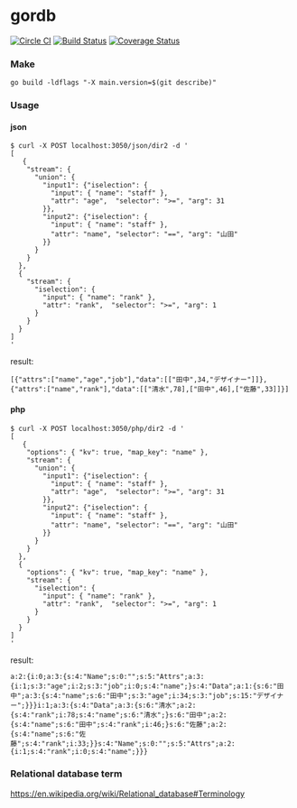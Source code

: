 gordb
=====

[![Circle CI](https://circleci.com/gh/masahide/gordb.svg?style=svg)](https://circleci.com/gh/masahide/gordb) 
[![Build Status](https://drone.io/github.com/masahide/gordb/status.png)](https://drone.io/github.com/masahide/gordb/latest)
[![Coverage Status](https://coveralls.io/repos/masahide/gordb/badge.svg?branch=master&service=github)](https://coveralls.io/github/masahide/gordb?branch=master)


### Make

```
go build -ldflags "-X main.version=$(git describe)"
```

### Usage

#### json

```
$ curl -X POST localhost:3050/json/dir2 -d '
[
   {
    "stream": {
      "union": {
        "input1": {"iselection": {
          "input": { "name": "staff" },
          "attr": "age",  "selector": ">=", "arg": 31
        }},
        "input2": {"iselection": {
          "input": { "name": "staff" },
          "attr": "name", "selector": "==", "arg": "山田"
        }}
      }
    }
  },
  {
    "stream": {
      "iselection": {
        "input": { "name": "rank" },
        "attr": "rank",  "selector": ">=", "arg": 1
      }
    }
  }
]
'
```

result:
```
[{"attrs":["name","age","job"],"data":[["田中",34,"デザイナー"]]},{"attrs":["name","rank"],"data":[["清水",78],["田中",46],["佐藤",33]]}]
```

#### php

```
$ curl -X POST localhost:3050/php/dir2 -d '
[
   {
    "options": { "kv": true, "map_key": "name" },
    "stream": {
      "union": {
        "input1": {"iselection": {
          "input": { "name": "staff" },
          "attr": "age",  "selector": ">=", "arg": 31
        }},
        "input2": {"iselection": {
          "input": { "name": "staff" },
          "attr": "name", "selector": "==", "arg": "山田"
        }}
      }
    }
  },
  {
    "options": { "kv": true, "map_key": "name" },
    "stream": {
      "iselection": {
        "input": { "name": "rank" },
        "attr": "rank",  "selector": ">=", "arg": 1
      }
    }
  }
]
'
```

result:
```
a:2:{i:0;a:3:{s:4:"Name";s:0:"";s:5:"Attrs";a:3:{i:1;s:3:"age";i:2;s:3:"job";i:0;s:4:"name";}s:4:"Data";a:1:{s:6:"田中";a:3:{s:4:"name";s:6:"田中";s:3:"age";i:34;s:3:"job";s:15:"デザイナー";}}}i:1;a:3:{s:4:"Data";a:3:{s:6:"清水";a:2:{s:4:"rank";i:78;s:4:"name";s:6:"清水";}s:6:"田中";a:2:{s:4:"name";s:6:"田中";s:4:"rank";i:46;}s:6:"佐藤";a:2:{s:4:"name";s:6:"佐藤";s:4:"rank";i:33;}}s:4:"Name";s:0:"";s:5:"Attrs";a:2:{i:1;s:4:"rank";i:0;s:4:"name";}}}
```


### Relational database term

https://en.wikipedia.org/wiki/Relational_database#Terminology


